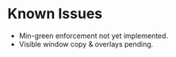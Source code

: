 # Known Issues
- Min-green enforcement not yet implemented.
- Visible window copy & overlays pending.
